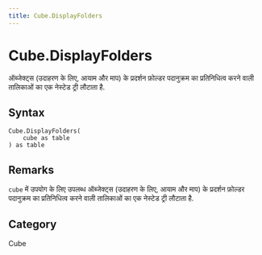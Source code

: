```yaml
---
title: Cube.DisplayFolders
---
```


# Cube.DisplayFolders


ऑब्जेक्ट्स (उदाहरण के लिए, आयाम और माप) के प्रदर्शन फ़ोल्डर पदानुक्रम का प्रतिनिधित्व करने वाली तालिकाओं का एक नेस्टेड ट्री लौटाता है.


## Syntax

```powerquery
Cube.DisplayFolders(
    cube as table
) as table
```


## Remarks

<code>cube</code> में उपयोग के लिए उपलब्ध ऑब्जेक्ट्स (उदाहरण के लिए, आयाम और माप) के प्रदर्शन फ़ोल्डर पदानुक्रम का प्रतिनिधित्व करने वाली तालिकाओं का एक नेस्टेड ट्री लौटाता है.



## Category
Cube
